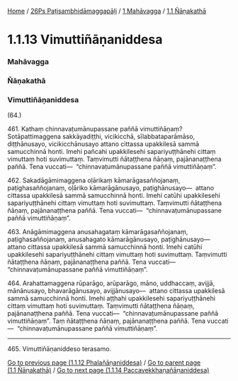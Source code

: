 
[Home](/) / [26Ps Paṭisambhidāmaggapāḷi](/tipitaka/26Ps.md) / [1 Mahāvagga](/tipitaka/26Ps/1.md) / [1.1 Ñāṇakathā](/tipitaka/26Ps/1/1.1.md)

# 1.1.13 Vimuttiñāṇaniddesa

### Mahāvagga

### Ñāṇakathā

### Vimuttiñāṇaniddesa

(64.)

461\. Kathaṃ chinnavaṭumānupassane paññā vimuttiñāṇaṃ? Sotāpattimaggena sakkāyadiṭṭhi, vicikicchā, sīlabbataparāmāso, diṭṭhānusayo, vicikicchānusayo attano cittassa upakkilesā sammā samucchinnā honti. Imehi pañcahi upakkilesehi sapariyuṭṭhānehi cittaṃ vimuttaṃ hoti suvimuttaṃ. Taṃvimutti ñātaṭṭhena ñāṇaṃ, pajānanaṭṭhena paññā. Tena vuccati—  “chinnavaṭumānupassane paññā vimuttiñāṇaṃ”.

462\. Sakadāgāmimaggena oḷārikaṃ kāmarāgasaññojanaṃ, paṭighasaññojanaṃ, oḷāriko kāmarāgānusayo, paṭighānusayo—  attano cittassa upakkilesā sammā samucchinnā honti. Imehi catūhi upakkilesehi sapariyuṭṭhānehi cittaṃ vimuttaṃ hoti suvimuttaṃ. Taṃvimutti ñātaṭṭhena ñāṇaṃ, pajānanaṭṭhena paññā. Tena vuccati—  “chinnavaṭumānupassane paññā vimuttiñāṇaṃ”.

463\. Anāgāmimaggena anusahagataṃ kāmarāgasaññojanaṃ, paṭighasaññojanaṃ, anusahagato kāmarāgānusayo, paṭighānusayo—  attano cittassa upakkilesā sammā samucchinnā honti. Imehi catūhi upakkilesehi sapariyuṭṭhānehi cittaṃ vimuttaṃ hoti suvimuttaṃ. Taṃvimutti ñātaṭṭhena ñāṇaṃ, pajānanaṭṭhena paññā. Tena vuccati—  “chinnavaṭumānupassane paññā vimuttiñāṇaṃ”.

464\. Arahattamaggena rūparāgo, arūparāgo, māno, uddhaccaṃ, avijjā, mānānusayo, bhavarāgānusayo, avijjānusayo—  attano cittassa upakkilesā sammā samucchinnā honti. Imehi aṭṭhahi upakkilesehi sapariyuṭṭhānehi cittaṃ vimuttaṃ hoti suvimuttaṃ. Taṃvimutti ñātaṭṭhena ñāṇaṃ, pajānanaṭṭhena paññā. Tena vuccati—  “chinnavaṭumānupassane paññā vimuttiñāṇaṃ”. Taṃ ñātaṭṭhena ñāṇaṃ, pajānanaṭṭhena paññā. Tena vuccati—  “chinnavaṭumānupassane paññā vimuttiñāṇaṃ”.

---

465\. Vimuttiñāṇaniddeso terasamo.



[Go to previous page (1.1.12 Phalañāṇaniddesa)](/tipitaka/26Ps/1/1.1/1.1.12.md) / [Go to parent page (1.1 Ñāṇakathā)](/tipitaka/26Ps/1/1.1.md) / [Go to next page (1.1.14 Paccavekkhaṇañāṇaniddesa)](/tipitaka/26Ps/1/1.1/1.1.14.md)


